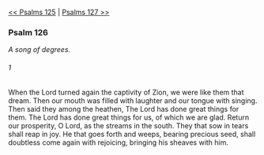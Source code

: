 [<< Psalms 125](Psalms%20125)  |  [Psalms 127 >>](Psalms%20127)

### Psalm 126

*A song of degrees.*

###### 1
When the Lord turned again the captivity of Zion, we were like them that dream. Then our mouth was filled with laughter and our tongue with singing. Then said they among the heathen, The Lord has done great things for them. The Lord has done great things for us, of which we are glad. Return our prosperity, O Lord, as the streams in the south. They that sow in tears shall reap in joy. He that goes forth and weeps, bearing precious seed, shall doubtless come again with rejoicing, bringing his sheaves with him.